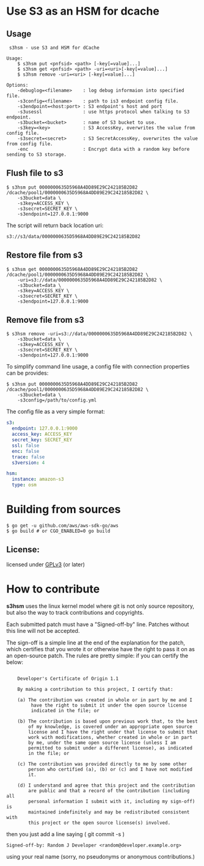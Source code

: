 Use S3 as an HSM for dcache
======================================

Usage
-----
```
 s3hsm - use S3 and HSM for dCache

Usage:
    $ s3hsm put <pnfsid> <path> [-key[=value]...]
    $ s3hsm get <pnfsid> <path> -uri=<uri>[-key[=value]...]
    $ s3hsm remove -uri=<uri> [-key[=value]...]

Options:
    -debuglog=<filename>    : log debug informaion into specified file.
    -s3config=<filename>    : path to is3 endpoint config file.
    -s3endpoint=<host:port> : S3 endpoint's host and port
    -s3usessl               : use https protocol when talking to S3 endpoint.
    -s3bucket=<bucket>      : name of S3 bucket to use.
    -s3key=<key>            : S3 AccessKey, overwrites the value from config file.
    -s3secret=<secret>      : S3 SecretAccessKey, overwrites the value from config file.
    -enc                    : Encrypt data with a random key before sending to S3 storage.
```

Flush file to s3
-----------------
```
$ s3hsm put 0000000635D5968A4DD89E29C242185B2D82 /dcache/pool1/0000000635D5968A4DD89E29C242185B2D82 \
    -s3bucket=data \
    -s3key=ACCESS_KEY \
    -s3secret=SECRET_KEY \
    -s3endpoint=127.0.0.1:9000
```
The script will return back location uri:
```
s3://s3/data/0000000635D5968A4DD89E29C242185B2D82
```

Restore file from s3
--------------------
```
$ s3hsm get 0000000635D5968A4DD89E29C242185B2D82 /dcache/pool1/0000000635D5968A4DD89E29C242185B2D82 \
    -uri=s3://data/0000000635D5968A4DD89E29C242185B2D82 \
    -s3bucket=data \
    -s3key=ACCESS_KEY \
    -s3secret=SECRET_KEY \
    -s3endpoint=127.0.0.1:9000
```

Remove file from s3
-------------------
````
$ s3hsm remove -uri=s3://data/0000000635D5968A4DD89E29C242185B2D82 \
    -s3bucket=data \
    -s3key=ACCESS_KEY \
    -s3secret=SECRET_KEY \
    -s3endpoint=127.0.0.1:9000
````

To simplify command line usage, a config file with connection properties can be provides:
```
$ s3hsm put 0000000635D5968A4DD89E29C242185B2D82 /dcache/pool1/0000000635D5968A4DD89E29C242185B2D82 \
    -s3bucket=data \
    -s3config=/path/to/config.yml
```
The config file as a very simple format:
```yaml
s3:
  endpoint: 127.0.0.1:9000
  access_key: ACCESS_KEY
  secret_key: SECRET_KEY
  ssl: false
  enc: false
  trace: false
  s3version: 4

hsm:
  instance: amazon-s3
  type: osm
```

Building from sources
=====================

```
$ go get -u github.com/aws/aws-sdk-go/aws
$ go build # or CGO_ENABLED=0 go build
```

License:
--------

licensed under [GPLv3](http://www.gnu.org/licenses/gpl-3.0.txt "GPLv3") (or later)

How to contribute
=================

**s3hsm** uses the linux kernel model where git is not only source repository,
but also the way to track contributions and copyrights.

Each submitted patch must have a "Signed-off-by" line.  Patches without
this line will not be accepted.

The sign-off is a simple line at the end of the explanation for the
patch, which certifies that you wrote it or otherwise have the right to
pass it on as an open-source patch.  The rules are pretty simple: if you
can certify the below:
```

    Developer's Certificate of Origin 1.1

    By making a contribution to this project, I certify that:

    (a) The contribution was created in whole or in part by me and I
         have the right to submit it under the open source license
         indicated in the file; or

    (b) The contribution is based upon previous work that, to the best
        of my knowledge, is covered under an appropriate open source
        license and I have the right under that license to submit that
        work with modifications, whether created in whole or in part
        by me, under the same open source license (unless I am
        permitted to submit under a different license), as indicated
        in the file; or

    (c) The contribution was provided directly to me by some other
        person who certified (a), (b) or (c) and I have not modified
        it.

    (d) I understand and agree that this project and the contribution
        are public and that a record of the contribution (including all
        personal information I submit with it, including my sign-off) is
        maintained indefinitely and may be redistributed consistent with
        this project or the open source license(s) involved.

```
then you just add a line saying ( git commit -s )

    Signed-off-by: Random J Developer <random@developer.example.org>

using your real name (sorry, no pseudonyms or anonymous contributions.)
